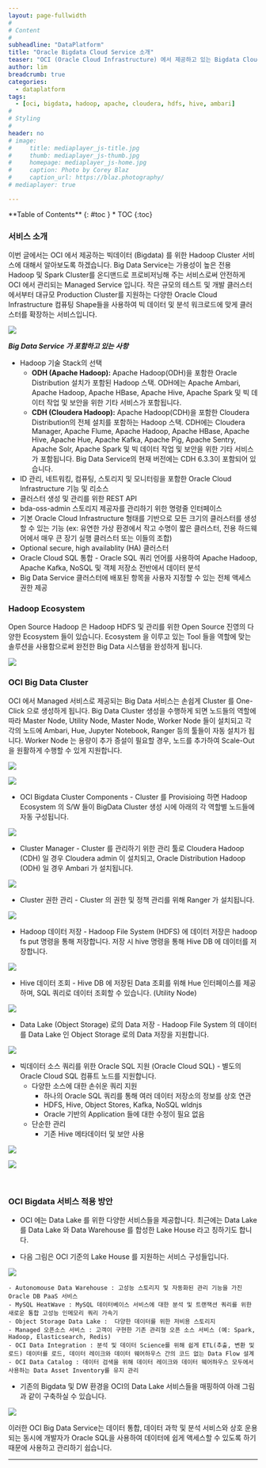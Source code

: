 ```yaml
---
layout: page-fullwidth
#
# Content
#
subheadline: "DataPlatform"
title: "Oracle Bigdata Cloud Service 소개"
teaser: "OCI (Oracle Cloud Infrastructure) 에서 제공하고 있는 Bigdata Cloud Service 에 대해 알아봅니다. OCI Big Data Service는 가용성이 높은 전용 Hadoop 및 Spark Cluster를 온디맨드로 프로비저닝해 주는 서비스로써 안전하게 OCI 에서 관리되는 Managed Service 입니다."
author: lim
breadcrumb: true
categories:
  - dataplatform
tags:
  - [oci, bigdata, hadoop, apache, cloudera, hdfs, hive, ambari]
#
# Styling
#
header: no
# image:
#     title: mediaplayer_js-title.jpg
#     thumb: mediaplayer_js-thumb.jpg
#     homepage: mediaplayer_js-home.jpg
#     caption: Photo by Corey Blaz
#     caption_url: https://blaz.photography/
# mediaplayer: true

---
```


<div class="panel radius" markdown="1">
**Table of Contents**
{: #toc }
*  TOC
{:toc}
</div>

### 서비스 소개
이번 글에서는 OCI 에서 제공하는 빅데이터 (Bigdata) 를 위한 Hadoop Cluster 서비스에 대해서 알아보도록 하겠습니다.
Big Data Service는 가용성이 높은 전용 Hadoop 및 Spark Cluster를 온디맨드로 프로비저닝해 주는 서비스로써 안전하게 OCI 에서 관리되는 Managed Service 입니다. 작은 규모의 테스트 및 개발 클러스터에서부터 대규모 Production Cluster를 지원하는 다양한 Oracle Cloud Infrastructure 컴퓨팅 Shape들을 사용하여 빅 데이터 및 분석 워크로드에 맞게 클러스터를 확장하는 서비스입니다.

![]({{site.urlblogimg2022_2023}}/assets/img/database/2022/05/05_oci_database_releasenote_bigdata_main.png)

***Big Data Service 가 포함하고 있는 사항***

* Hadoop 기술 Stack의 선택
  * **ODH (Apache Hadoop):** Apache Hadoop(ODH)을 포함한 Oracle Distribution 설치가 포함된 Hadoop 스택. ODH에는 Apache Ambari, Apache Hadoop, Apache HBase, Apache Hive, Apache Spark 및 빅 데이터 작업 및 보안을 위한 기타 서비스가 포함됩니다.
  * **CDH (Cloudera Hadoop):** Apache Hadoop(CDH)을 포함한 Cloudera Distribution의 전체 설치를 포함하는 Hadoop 스택. CDH에는 Cloudera Manager, Apache Flume, Apache Hadoop, Apache HBase, Apache Hive, Apache Hue, Apache Kafka, Apache Pig, Apache Sentry, Apache Solr, Apache Spark 및 빅 데이터 작업 및 보안을 위한 기타 서비스가 포함됩니다. Big Data Service의 현재 버전에는 CDH 6.3.3이 포함되어 있습니다.
* ID 관리, 네트워킹, 컴퓨팅, 스토리지 및 모니터링을 포함한 Oracle Cloud Infrastructure 기능 및 리소스
* 클러스터 생성 및 관리를 위한 REST API
* bda-oss-admin 스토리지 제공자를 관리하기 위한 명령줄 인터페이스
* 기본 Oracle Cloud Infrastructure 형태를 기반으로 모든 크기의 클러스터를 생성할 수 있는 기능 (ex: 유연한 가상 환경에서 작고 수명이 짧은 클러스터, 전용 하드웨어에서 매우 큰 장기 실행 클러스터 또는 이들의 조합)
* Optional secure, high availablity (HA) 클러스터
* Oracle Cloud SQL 통합 - Oracle SQL 쿼리 언어를 사용하여 Apache Hadoop, Apache Kafka, NoSQL 및 객체 저장소 전반에서 데이터 분석
* Big Data Service 클러스터에 배포된 항목을 사용자 지정할 수 있는 전체 액세스 권한 제공

### Hadoop Ecosystem

Open Source Hadoop 은 Hadoop HDFS 및 관리를 위한 Open Source 진영의 다양한 Ecosystem 들이 있습니다. Ecosystem 을 이루고 있는 Tool 들을 역할에 맞는 솔루션을 사용함으로써 완전한 Big Data 시스템을 완성하게 됩니다.

![]({{site.urlblogimg2022_2023}}/assets/img/database/2022/05/06_oci_database_releasenote_bigdata_hadoop_echosystem.png)

### OCI Big Data Cluster
OCI 에서 Managed 서비스로 제공되는 Big Data 서비스는 손쉽게 Cluster 를 One-Click 으로 생성하게 됩니다.
Big Data Cluster 생성을 수행하게 되면 노드들의 역할에 따라 Master Node, Utility Node, Master Node, Worker Node 들이 설치되고 각각의 노드에 Ambari, Hue, Jupyter Notebook, Ranger 등의 툴들이 자동 설치가 됩니다.
Worker Node 는 용량이 추가 증설이 필요할 경우, 노드를 추가하여 Scale-Out 을 원활하게 수행할 수 있게 지원합니다.

![]({{site.urlblogimg2022_2023}}/assets/img/database/2022/05/06_oci_database_releasenote_bigdata_cluster_1.png)

![]({{site.urlblogimg2022_2023}}/assets/img/database/2022/05/06_oci_database_releasenote_bigdata_cluster_2.png)

* OCI Bigdata Cluster Components - Cluster 를 Provisioing 하면 Hadoop Ecosystem 의 S/W 들이 BigData Cluster 생성 시에 아래의 각 역할별 노드들에 자동 구성됩니다.

![]({{site.urlblogimg2022_2023}}/assets/img/dataplatform/2022/bigdata/01.oci-bigdata-cloud-service-cluster-components.PNG)

* Cluster Manager - Cluster 를 관리하기 위한 관리 툴로 Cloudera Hadoop (CDH) 일 경우 Cloudera admin 이 설치되고, Oracle Distribution Hadoop (ODH) 일 경우 Ambari 가 설치됩니다.

![]({{site.urlblogimg2022_2023}}/assets/img/dataplatform/2022/bigdata/02.oci-bigdata-cloud-service-cluster-manage-admin.PNG)

* Cluster 권한 관리 - Cluster 의 권한 및 정책 관리를 위해 Ranger 가 설치됩니다.

![]({{site.urlblogimg2022_2023}}/assets/img/dataplatform/2022/bigdata/03.oci-bigdata-cloud-service-cluster-policy-mgr.PNG)


* Hadoop 데이터 저장 - Hadoop File System (HDFS) 에 데이터 저장은 hadoop fs put 명령을 통해 저장합니다. 저장 시 hive 명령을 통해 Hive DB 에 데이터를 저장합니다.

![]({{site.urlblogimg2022_2023}}/assets/img/dataplatform/2022/bigdata/04.oci-bigdata-cloud-service-hadoop-hive-data-load.PNG)

* Hive 데이터 조회 - Hive DB 에 저장된 Data 조회를 위해 Hue 인터페이스를 제공하며, SQL 쿼리로 데이터 조회할 수 있습니다. (Utility Node)

![]({{site.urlblogimg2022_2023}}/assets/img/dataplatform/2022/bigdata/05.oci-bigdata-cloud-service-hive-hue-data-query.PNG)

* Data Lake (Object Storage) 로의 Data 저장 - Hadoop File System 의 데이터를 Data Lake 인 Object Storage 로의 Data 저장을 지원합니다.

![]({{site.urlblogimg2022_2023}}/assets/img/dataplatform/2022/bigdata/06.oci-bigdata-cloud-service-data-lake-load.PNG)

* 빅데이터 소스 쿼리를 위한 Oracle SQL 지원 (Oracle Cloud SQL) - 별도의 Oracle Cloud SQL 컴퓨트 노드를 지원합니다.
  - 다양한 소스에 대한 손쉬운 쿼리 지원
      - 하나의 Oracle SQL 쿼리를 통해 여러 데이터 저장소의 정보를 상호 연관
      - HDFS, Hive, Object Stores, Kafka, NoSQL wldnjs
      - Oracle 기반의 Application 들에 대한 수정이 필요 없음
  - 단순한 관리
      - 기존 Hive 메타데이터 및 보안 사용

![]({{site.urlblogimg2022_2023}}/assets/img/dataplatform/2022/bigdata/08.oci-bigdata-cloud-service-cloud-sql-0.PNG)

![]({{site.urlblogimg2022_2023}}/assets/img/dataplatform/2022/bigdata/07.oci-bigdata-cloud-service-cloud-sql.PNG)

<br>

### OCI Bigdata 서비스 적용 방안

* OCI 에는 Data Lake 를 위한 다양한 서비스들을 제공합니다. 최근에는 Data Lake 를 Data Lake 와 Data Warehouse 를 합성한 Lake House 라고 칭하기도 합니다.

* 다음 그림은 OCI 기준의 Lake House 를 지원하는 서비스 구성들입니다.

![]({{site.urlblogimg2022_2023}}/assets/img/dataplatform/2022/bigdata/09.oci-bigdata-cloud-lake-house.PNG)


    - Autonomouse Data Warehouse : 고성능 스토리지 및 자동화된 관리 기능을 가진 Oracle DB PaaS 서비스
    - MySQL HeatWave : MySQL 데이터베이스 서비스에 대한 분석 및 트랜잭션 쿼리를 위한 새로운 통합 고성능 인메모리 쿼리 가속기
    - Object Storage Data Lake :  다양한 데이터를 위한 저비용 스토리지
    - Managed 오픈소스 서비스 : 고객이 구현한 기존 관리형 오픈 소스 서비스 (예: Spark, Hadoop, Elasticsearch, Redis)
    - OCI Data Integration : 분석 및 데이터 Science를 위해 쉽게 ETL(추출, 변환 및 로드) 데이터를 로드, 데이터 레이크와 데이터 웨어하우스 간의 코드 없는 Data Flow 설계 
    - OCI Data Catalog : 데이터 검색을 위해 데이터 레이크와 데이터 웨어하우스 모두에서 사용하는 Data Asset Inventory를 유지 관리

* 기존의 Bigdata 및 DW 환경을 OCI의 Data Lake 서비스들을 매핑하여 아래 그림과 같이 구축하실 수 있습니다.

![]({{site.urlblogimg2022_2023}}/assets/img/dataplatform/2022/bigdata/10.oci-bigdata-cloud-lake-house-example.PNG)

이러한 OCI Big Data Service는 데이터 통합, 데이터 과학 및 분석 서비스와 상호 운용되는 동시에 개발자가 Oracle SQL을 사용하여 데이터에 쉽게 액세스할 수 있도록 하기 때문에 사용하고 관리하기 쉽습니다. 


---


